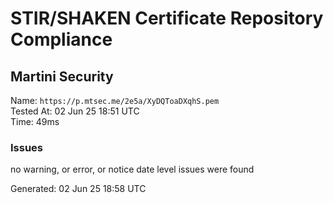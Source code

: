 # STIR/SHAKEN Certificate Repository Compliance

## Martini Security

Name: `https://p.mtsec.me/2e5a/XyDQToaDXqhS.pem`\
Tested At: 02 Jun 25 18:51 UTC\
Time: 49ms

### Issues

no warning, or error, or notice date level issues were found

Generated: 02 Jun 25 18:58 UTC